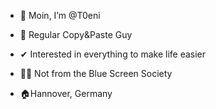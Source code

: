- 👋 Moin, I’m @T0eni
- 👀 Regular Copy&Paste Guy
- ✔ Interested in everything to make life easier
- 🐧🍏 Not from the Blue Screen Society

- 🏠Hannover, Germany


<!---
T0eni/T0eni is a ✨ special ✨ repository because its `README.md` (this file) appears on your GitHub profile.
You can click the Preview link to take a look at your changes.
--->
